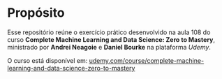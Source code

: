 # Propósito 

Esse repositório reúne o exercício prático desenvolvido na aula 108 do curso **Complete Machine Learning and Data Science: Zero to Mastery**, ministrado por **Andrei Neagoie** e **Daniel Bourke** na plataforma *Udemy*.

O curso está disponível em: [udemy.com/course/complete-machine-learning-and-data-science-zero-to-mastery](https://www.udemy.com/course/complete-machine-learning-and-data-science-zero-to-mastery)
